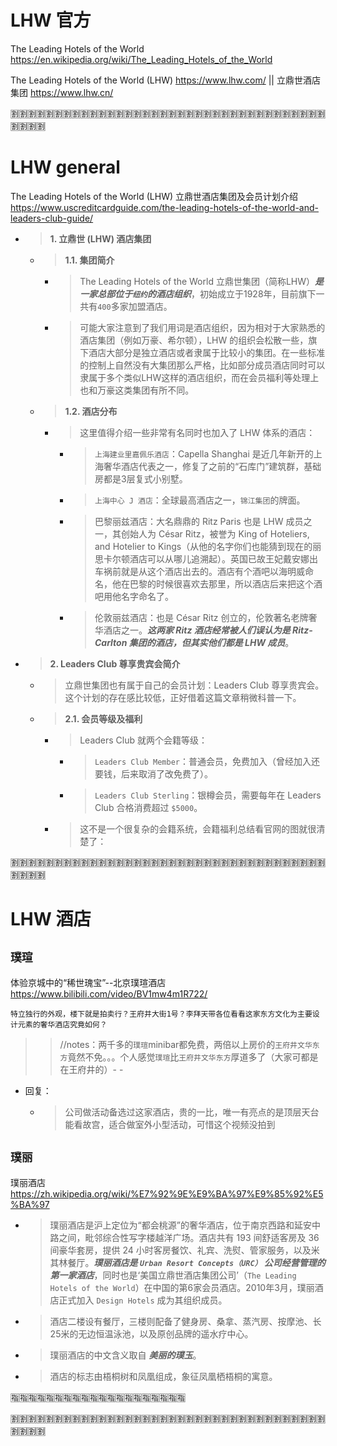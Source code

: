 
# LHW 官方

The Leading Hotels of the World https://en.wikipedia.org/wiki/The_Leading_Hotels_of_the_World

The Leading Hotels of the World (LHW) https://www.lhw.com/ || 立鼎世酒店集团 https://www.lhw.cn/

:u5272::u5272::u5272::u5272::u5272::u5272::u5272::u5272::u5272::u5272::u5272::u5272::u5272::u5272::u5272::u5272::u5272::u5272::u5272::u5272::u5272::u5272::u5272::u5272::u5272::u5272::u5272::u5272::u5272::u5272::u5272::u5272::u5272::u5272::u5272::u5272::u5272::u5272::u5272::u5272:

# LHW general

The Leading Hotels of the World (LHW) 立鼎世酒店集团及会员计划介绍 https://www.uscreditcardguide.com/the-leading-hotels-of-the-world-and-leaders-club-guide/
- > **1. 立鼎世 (LHW) 酒店集团**
  * > **1.1. 集团简介**
    + > The Leading Hotels of the World 立鼎世集团（简称LHW）***是一家总部位于`纽约`的酒店组织***，初始成立于1928年，目前旗下一共有`400`多家加盟酒店。
    + > 可能大家注意到了我们用词是酒店组织，因为相对于大家熟悉的酒店集团（例如万豪、希尔顿），LHW 的组织会松散一些，旗下酒店大部分是独立酒店或者隶属于比较小的集团。在一些标准的控制上自然没有大集团那么严格，比如部分成员酒店同时可以隶属于多个类似LHW这样的酒店组织，而在会员福利等处理上也和万豪这类集团有所不同。
  * > **1.2. 酒店分布**
    + > 这里值得介绍一些非常有名同时也加入了 LHW 体系的酒店：
      - > `上海建业里嘉佩乐酒店`：Capella Shanghai 是近几年新开的上海奢华酒店代表之一，修复了之前的“石库门”建筑群，基础房都是3层复式小别墅。
      - > `上海中心 J 酒店`：全球最高酒店之一，`锦江集团`的牌面。
      - > 巴黎丽兹酒店：大名鼎鼎的 Ritz Paris 也是 LHW 成员之一，其创始人为 César Ritz，被誉为 King of Hoteliers, and Hotelier to Kings（从他的名字你们也能猜到现在的丽思卡尔顿酒店可以从哪儿追溯起）。英国已故王妃戴安娜出车祸前就是从这个酒店出去的。酒店有个酒吧以海明威命名，他在巴黎的时候很喜欢去那里，所以酒店后来把这个酒吧用他名字命名了。
      - > 伦敦丽兹酒店：也是 César Ritz 创立的，伦敦著名老牌奢华酒店之一。***这两家 Ritz 酒店经常被人们误认为是 Ritz-Carlton 集团的酒店，但其实他们都是 LHW 成员***。
- > **2. Leaders Club 尊享贵宾会简介**
  * > 立鼎世集团也有属于自己的会员计划：Leaders Club 尊享贵宾会。这个计划的存在感比较低，正好借着这篇文章稍微科普一下。
  * > **2.1. 会员等级及福利**
    + > Leaders Club 就两个会籍等级：
      - > `Leaders Club Member`：普通会员，免费加入（曾经加入还要钱，后来取消了改免费了）。
      - > `Leaders Club Sterling`：银樽会员，需要每年在 Leaders Club 合格消费超过 `$5000`。
    + > 这不是一个很复杂的会籍系统，会籍福利总结看官网的图就很清楚了：

:u5272::u5272::u5272::u5272::u5272::u5272::u5272::u5272::u5272::u5272::u5272::u5272::u5272::u5272::u5272::u5272::u5272::u5272::u5272::u5272::u5272::u5272::u5272::u5272::u5272::u5272::u5272::u5272::u5272::u5272::u5272::u5272::u5272::u5272::u5272::u5272::u5272::u5272::u5272::u5272:

# LHW 酒店

## `璞瑄`

体验京城中的“稀世瑰宝”--北京璞瑄酒店 https://www.bilibili.com/video/BV1mw4m1R722/
```console
特立独行的外观，楼下就是拍卖行？王府井大街1号？李拜天带各位看看这家东方文化为主要设计元素的奢华酒店究竟如何？
```
>> //notes：两千多的`璞瑄`minibar都免费，两倍以上房价的`王府井文华东方`竟然不免。。。个人感觉`璞瑄`比`王府井文华东方`厚道多了（大家可都是在王府井的）- -
- 回复：
  * > 公司做活动备选过这家酒店，贵的一比，唯一有亮点的是顶层天台能看故宫，适合做室外小型活动，可惜这个视频没拍到

## `璞丽`

璞丽酒店 https://zh.wikipedia.org/wiki/%E7%92%9E%E9%BA%97%E9%85%92%E5%BA%97
- > 璞丽酒店是沪上定位为“都会桃源”的奢华酒店，位于南京西路和延安中路之间，毗邻综合性写字楼越洋广场。酒店共有 193 间舒适客房及 36 间豪华套房，提供 24 小时客房餐饮、礼宾、洗熨、管家服务，以及米其林餐厅。***璞丽酒店是 `Urban Resort Concepts（URC）` 公司经营管理的第一家酒店***，同时也是‘美国立鼎世酒店集团公司’（`The Leading Hotels of the World`）在中国的第6家会员酒店。2010年3月，璞丽酒店正式加入 `Design Hotels` 成为其组织成员。
- > 酒店二楼设有餐厅，三楼则配备了健身房、桑拿、蒸汽房、按摩池、长25米的无边恒温泳池，以及原创品牌的遥水疗中心。
- > 璞丽酒店的中文含义取自 ***美丽的璞玉***。
- > 酒店的标志由梧桐树和凤凰组成，象征凤凰栖梧桐的寓意。

:u6307::u6307::u6307::u6307::u6307::u6307::u6307::u6307::u6307::u6307::u6307::u6307::u6307::u6307::u6307::u6307::u6307::u6307::u6307::u6307:

:u5272::u5272::u5272::u5272::u5272::u5272::u5272::u5272::u5272::u5272::u5272::u5272::u5272::u5272::u5272::u5272::u5272::u5272::u5272::u5272::u5272::u5272::u5272::u5272::u5272::u5272::u5272::u5272::u5272::u5272::u5272::u5272::u5272::u5272::u5272::u5272::u5272::u5272::u5272::u5272:
